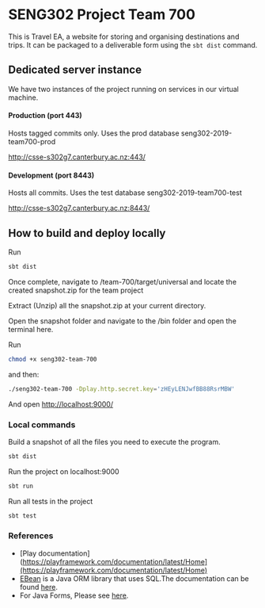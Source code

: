 # SENG302 Project Team 700
This is Travel EA, a website for storing and organising destinations and trips.
It can be packaged to a deliverable form using the `sbt dist` command.

## Dedicated server instance

We have two instances of the project running on services in our virtual machine.

#### Production (port 443)

Hosts tagged commits only. Uses the prod database seng302-2019-team700-prod

<http://csse-s302g7.canterbury.ac.nz:443/>

#### Development (port 8443)

Hosts all commits. Uses the test database seng302-2019-team700-test

<http://csse-s302g7.canterbury.ac.nz:8443/>


## How to build and deploy locally
Run
```bash
sbt dist
```

Once complete, navigate to /team-700/target/universal and locate the created snapshot.zip for the team project

Extract (Unzip) all the snapshot.zip at your current directory.

Open the snapshot folder and navigate to the /bin folder and open the terminal here.

Run
```bash
chmod +x seng302-team-700
```

and then:
```bash
./seng302-team-700 -Dplay.http.secret.key='zHEyLENJwfBB88RsrMBW'
```

And open <http://localhost:9000/>

### Local commands

Build a snapshot of all the files you need to execute the program.
```bash
sbt dist
```

Run the project on localhost:9000
```bash
sbt run
```

Run all tests in the project
```bash
sbt test
```




### References
* [Play documentation](https://playframework.com/documentation/latest/Home](https://playframework.com/documentation/latest/Home)
* [EBean](https://www.playframework.com/documentation/latest/JavaEbean) is a Java ORM library that uses SQL.The documentation can be found [here](https://ebean-orm.github.io/).
* For Java Forms, Please see [here](<https://playframework.com/documentation/latest/JavaForms>).

